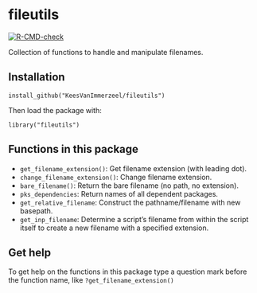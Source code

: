 # fileutils

<!-- badges: start -->
[![R-CMD-check](https://github.com/KeesVanImmerzeel/fileutils/workflows/R-CMD-check/badge.svg)](https://github.com/KeesVanImmerzeel/fileutils/actions)
<!-- badges: end -->

Collection of functions to handle and manipulate filenames.

## Installation

`install_github("KeesVanImmerzeel/fileutils")`

Then load the package with:

`library("fileutils")` 

## Functions in this package
- `get_filename_extension()`: Get filename extension (with leading dot).
- `change_filename_extension()`: Change filename extension.
- `bare_filename()`: Return the bare filename (no path, no extension).
- `pks_dependencies`: Return names of all dependent packages.
- `get_relative_filename`: Construct the pathname/filename with new basepath.
- `get_inp_filename`: Determine a script’s filename from within the script itself to create a new filename with a specified extension.

## Get help

To get help on the functions in this package type a question mark before the function name, like `?get_filename_extension()`
